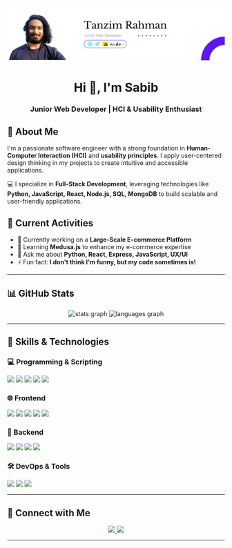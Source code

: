 # ![Banner](https://github.com/iamSabib/iamSabib/blob/main/banner.png)

<h1 align="center">Hi 👋, I'm Sabib</h1>
<h3 align="center">Junior Web Developer | HCI & Usability Enthusiast</h3>

## 🧐 About Me  
I'm a passionate software engineer with a strong foundation in **Human-Computer Interaction (HCI)** and **usability principles**. I apply user-centered design thinking in my projects to create intuitive and accessible applications.  

💻 I specialize in **Full-Stack Development**, leveraging technologies like **Python, JavaScript, React, Node.js, SQL, MongoDB** to build scalable and user-friendly applications.  


## 🚀 Current Activities  
- 🔭 Currently working on a **Large-Scale E-commerce Platform**  
- 🌱 Learning **Medusa.js** to enhance my e-commerce expertise  
- 💬 Ask me about **Python, React, Express, JavaScript, UX/UI**  
- ⚡ Fun fact: **I don't think I'm funny, but my code sometimes is!**  

---

## 📊 GitHub Stats  
<div align="center">
  <img src="https://github-readme-stats.vercel.app/api?username=iamSabib&hide_title=false&hide_rank=false&show_icons=true&include_all_commits=true&count_private=true&disable_animations=false&theme=dracula&locale=en&hide_border=false&order=1" height="150" alt="stats graph" />
  <img src="https://github-readme-stats.vercel.app/api/top-langs?username=iamSabib&locale=en&hide_title=false&layout=compact&card_width=320&langs_count=5&theme=dracula&hide_border=false&order=2" height="150" alt="languages graph" />
</div>

---

## 🔧 Skills & Technologies  

### 💻 Programming & Scripting  
<div>
      <img src="https://img.shields.io/badge/Python-3776AB?style=for-the-badge&logo=python&logoColor=white" height="30" />
      <img src="https://img.shields.io/badge/JavaScript-F7DF1E?style=for-the-badge&logo=javascript&logoColor=black" height="30" />
      <img src="https://img.shields.io/badge/TypeScript-3178C6?style=for-the-badge&logo=typescript&logoColor=white" height="30" />
      <img src="https://img.shields.io/badge/C-00599C?style=for-the-badge&logo=c&logoColor=white" height="30" />
      <img src="https://img.shields.io/badge/Java-ED8B00?style=for-the-badge&logo=java&logoColor=white" height="30" />
    </div>

### 🌐 Frontend  
<div>
      <img src="https://img.shields.io/badge/React-61DAFB?style=for-the-badge&logo=react&logoColor=black" height="30" />
      <img src="https://img.shields.io/badge/TailwindCSS-06B6D4?style=for-the-badge&logo=tailwindcss&logoColor=white" height="30" />
      <img src="https://img.shields.io/badge/HTML5-E34F26?style=for-the-badge&logo=html5&logoColor=white" height="30" />
      <img src="https://img.shields.io/badge/CSS3-1572B6?style=for-the-badge&logo=css3&logoColor=white" height="30" />
      <img src="https://img.shields.io/badge/Figma-F24E1E?style=for-the-badge&logo=figma&logoColor=white" height="30" />
    </div>

### 🔧 Backend  
<div>
      <img src="https://img.shields.io/badge/Node.js-339933?style=for-the-badge&logo=nodedotjs&logoColor=white" height="30" />
      <img src="https://img.shields.io/badge/Express.js-000000?style=for-the-badge&logo=express&logoColor=white" height="30" />
      <img src="https://img.shields.io/badge/MongoDB-47A248?style=for-the-badge&logo=mongodb&logoColor=white" height="30" />
      <img src="https://img.shields.io/badge/MySQL-4479A1?style=for-the-badge&logo=mysql&logoColor=white" height="30" />
    </div>

### 🛠 DevOps & Tools  
<div>
      <img src="https://img.shields.io/badge/Docker-2496ED?style=for-the-badge&logo=docker&logoColor=white" height="30" />
      <img src="https://img.shields.io/badge/Git-F05032?style=for-the-badge&logo=git&logoColor=white" height="30" />
      <img src="https://img.shields.io/badge/Linux-FCC624?style=for-the-badge&logo=linux&logoColor=black" height="30" />
    </div>

---

## 📱 Connect with Me  
<div align="center">
  <a href="https://www.facebook.com/tanzim.rahman.545/" target="_blank">
    <img src="https://img.shields.io/badge/Facebook-1877F2?style=for-the-badge&logo=facebook&logoColor=white" height="30" />
  </a>
  <a href="https://x.com/RahmanTanz40859" target="_blank">
    <img src="https://img.shields.io/badge/Twitter-1DA1F2?style=for-the-badge&logo=twitter&logoColor=white" height="30" />
  </a>
</div>

---


